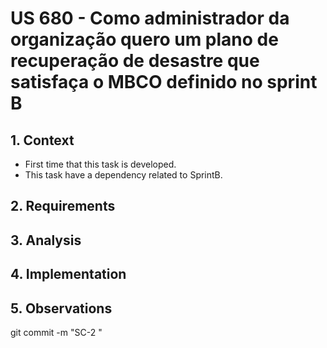 # US 680 - Como administrador da organização quero um plano de recuperação de desastre que satisfaça o MBCO definido no sprint B

## 1. Context

* First time that this task is developed.
* This task have a dependency related to SprintB.

## 2. Requirements


## 3. Analysis


## 4. Implementation


## 5. Observations

git commit -m "SC-2 <message>"
